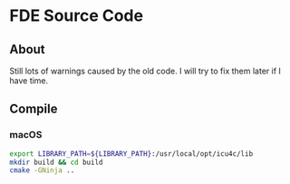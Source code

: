 # FDE Source Code

## About

Still lots of warnings caused by the old code. I will try to fix them later if I have time.

## Compile

### macOS

```bash
export LIBRARY_PATH=${LIBRARY_PATH}:/usr/local/opt/icu4c/lib
mkdir build && cd build
cmake -GNinja ..
```

